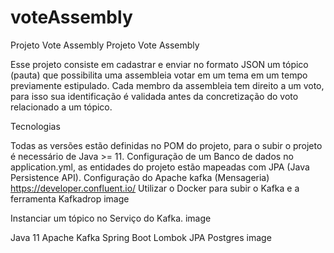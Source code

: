 # voteAssembly
Projeto Vote Assembly
Projeto Vote Assembly

Esse projeto consiste em cadastrar e enviar no formato JSON um tópico (pauta) que possibilita uma assembleia votar em um tema em um tempo previamente estipulado.
Cada membro da assembleia tem direito a um voto, para isso sua identificação é validada antes da concretização do voto relacionado a um tópico.

Tecnologias

Todas as versões estão definidas no POM do projeto, para o subir o projeto é necessário de Java >= 11.
Configuração de um Banco de dados no application.yml, as entidades do projeto estão mapeadas com JPA (Java Persistence API).
Configuração do Apache kafka (Mensageria) https://developer.confluent.io/
Utilizar o Docker para subir o Kafka e a ferramenta Kafkadrop
image

Instanciar um tópico no Serviço do Kafka.
image

Java 11
Apache Kafka
Spring Boot
Lombok
JPA
Postgres
image
